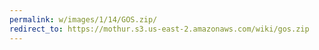 ```yaml
---
permalink: w/images/1/14/GOS.zip/
redirect_to: https://mothur.s3.us-east-2.amazonaws.com/wiki/gos.zip
---
```


